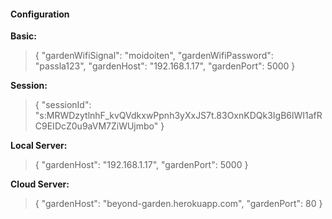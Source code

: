 #### Configuration

**Basic:**
> { "gardenWifiSignal": "moidoiten", "gardenWifiPassword": "passla123", "gardenHost": "192.168.1.17", "gardenPort": 5000 }

**Session:**
> { "sessionId": "s:MRWDzytlnhF_kvQVdkxwPpnh3yXxJS7t.83OxnKDQk3IgB6lWI1afRC9EIDcZ0u9aVM7ZiWUjmbo" }

**Local Server:**
> { "gardenHost": "192.168.1.17", "gardenPort": 5000 }

**Cloud Server:**
> { "gardenHost": "beyond-garden.herokuapp.com", "gardenPort": 80 }